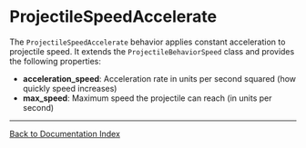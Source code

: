 # ProjectileSpeedAccelerate
The `ProjectileSpeedAccelerate` behavior applies constant acceleration to projectile speed. It extends the `ProjectileBehaviorSpeed` class and provides the following properties:
-   **acceleration_speed**: Acceleration rate in units per second squared (how quickly speed increases)
-   **max_speed**: Maximum speed the projectile can reach (in units per second)
---
[Back to Documentation Index](_sidebar.md)
